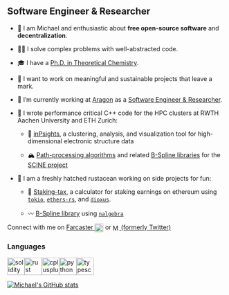## Software Engineer & Researcher

- 👋 I am Michael and enthusiastic about **free open-source software** and **decentralization**.

- 👨‍💻 I solve complex problems with well-abstracted code.

- 🎓 I have a [Ph.D. in Theoretical Chemistry](https://publications.rwth-aachen.de/record/829410/files/829410.pdf).

- 🌱 I want to work on meaningful and sustainable projects that leave a mark.

- 🦅 I’m currently working at [Aragon](https://aragon.org/aragonosx) as a [Software Engineer & Researcher](https://blog.aragon.org/welcoming-michael-heuer-as-solidity-developer-and-researcher-at-the-aragon-association/).

- 🧙 I wrote performance critical C++ code for the HPC clusters at RWTH Aachen University and ETH Zurich:

  - 🔱 [inPsights](https://github.com/luechow-group/inPsights), a clustering, analysis, and visualization tool for high-dimensional electronic structure data

  - 🏔️ [Path-processing algorithms](https://arxiv.org/abs/1801.02100) and related [B-Spline libraries](https://github.com/qcscine/utilities/tree/master/src/Utils/Utils/Math/BSplines) for the [SCINE project](https://scine.ethz.ch)

- 🦀 I am a freshly hatched rustacean working on side projects for fun:

  - 🧾 [Staking-tax](https://github.com/Michael-A-Heuer/staking-tax), a calculator for staking earnings on ethereum using [`tokio`](https://crates.io/crates/tokio), [`ethers-rs`](https://crates.io/crates/ethers), and [`dioxus`](https://crates.io/crates/dioxus).

  - 〰️ [B-Spline library](https://github.com/Michael-A-Heuer/bsplines) using [`nalgebra`](https://crates.io/crates/nalgebra)

Connect with me on [Farcaster <img align="center" src="https://avatars.githubusercontent.com/u/98775309" alt="heuer.eth" height="20" width="20"/>](https://warpcast.com/heuer.eth) or [<img align="center" src="https://upload.wikimedia.org/wikipedia/commons/c/ce/X_logo_2023.svg" alt="Michael_A_Heuer" height="15" width="15"/> (formerly Twitter)](https://twitter.com/Michael_A_Heuer)

### Languages

<a href="https://soliditylang.org"><img
  src="https://cdn.jsdelivr.net/gh/devicons/devicon@latest/icons/solidity/solidity-plain.svg"
  alt="solidity"
  width="40"
  height="40"
/></a><a href="https://rust-lang.org"><img
  src="https://cdn.jsdelivr.net/gh/devicons/devicon@latest/icons/rust/rust-original.svg"
  alt="rust"
  width="40"
  height="40"
/></a><a href="https://isocpp.org"><img
  src="https://cdn.jsdelivr.net/gh/devicons/devicon@latest/icons/cplusplus/cplusplus-original.svg"
  alt="cplusplus"
  width="40"
  height="40"
/></a><a href="https://www.python.org"><img
  src="https://cdn.jsdelivr.net/gh/devicons/devicon@latest/icons/python/python-original.svg"
  alt="python"
  width="40"
  height="40"
/></a><a href="https://www.typescriptlang.org"><img
  src="https://cdn.jsdelivr.net/gh/devicons/devicon@latest/icons/typescript/typescript-original.svg"
  alt="typescript"
  width="40"
  height="40"
/>

[![Michael's GitHub stats](https://github-readme-stats.vercel.app/api?username=Michael-A-Heuer)](https://github.com/Michael-A-Heuer/github-readme-stats)

